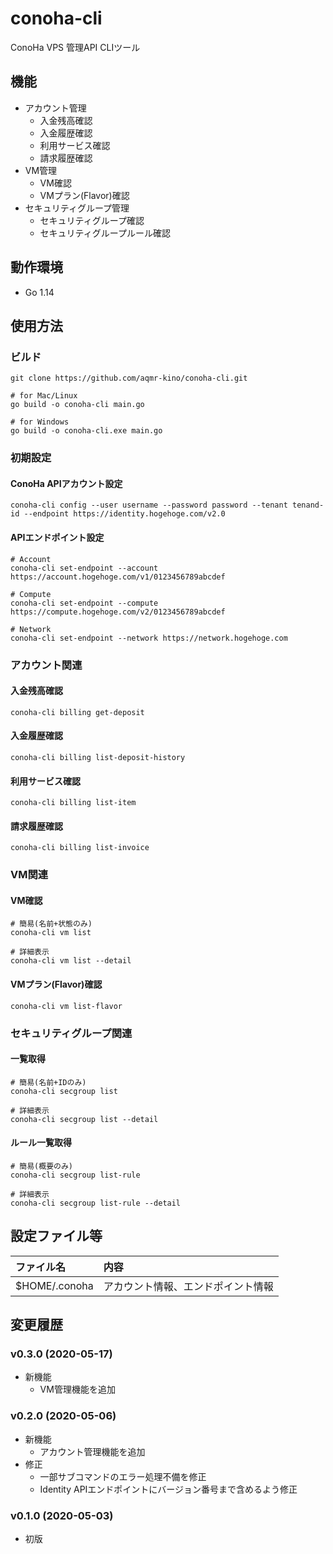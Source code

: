 # conoha-cli
ConoHa VPS 管理API CLIツール

## 機能
- アカウント管理
    - 入金残高確認
    - 入金履歴確認
    - 利用サービス確認
    - 請求履歴確認
- VM管理
    - VM確認
    - VMプラン(Flavor)確認
- セキュリティグループ管理
    - セキュリティグループ確認
    - セキュリティグループルール確認

## 動作環境
- Go 1.14

## 使用方法
### ビルド
```shell
git clone https://github.com/aqmr-kino/conoha-cli.git
```

```shell
# for Mac/Linux
go build -o conoha-cli main.go

# for Windows
go build -o conoha-cli.exe main.go
```

### 初期設定
#### ConoHa APIアカウント設定
```shell
conoha-cli config --user username --password password --tenant tenand-id --endpoint https://identity.hogehoge.com/v2.0
```

#### APIエンドポイント設定
```shell
# Account
conoha-cli set-endpoint --account https://account.hogehoge.com/v1/0123456789abcdef

# Compute
conoha-cli set-endpoint --compute https://compute.hogehoge.com/v2/0123456789abcdef

# Network
conoha-cli set-endpoint --network https://network.hogehoge.com
```

### アカウント関連

#### 入金残高確認
```shell
conoha-cli billing get-deposit
```

#### 入金履歴確認
```shell
conoha-cli billing list-deposit-history
```

#### 利用サービス確認
```shell
conoha-cli billing list-item
```

#### 請求履歴確認
```shell
conoha-cli billing list-invoice
```

### VM関連

#### VM確認
```shell
# 簡易(名前+状態のみ)
conoha-cli vm list

# 詳細表示
conoha-cli vm list --detail
```

#### VMプラン(Flavor)確認
```shell
conoha-cli vm list-flavor
```

### セキュリティグループ関連

#### 一覧取得
```shell
# 簡易(名前+IDのみ)
conoha-cli secgroup list

# 詳細表示
conoha-cli secgroup list --detail
```

#### ルール一覧取得
```shell
# 簡易(概要のみ)
conoha-cli secgroup list-rule

# 詳細表示
conoha-cli secgroup list-rule --detail
```

## 設定ファイル等
|ファイル名|内容|
|:--|:--|
|$HOME/.conoha|アカウント情報、エンドポイント情報|

## 変更履歴
### v0.3.0 (2020-05-17)
- 新機能
    - VM管理機能を追加

### v0.2.0 (2020-05-06)
- 新機能
    - アカウント管理機能を追加
- 修正
    - 一部サブコマンドのエラー処理不備を修正
    - Identity APIエンドポイントにバージョン番号まで含めるよう修正

### v0.1.0 (2020-05-03)
- 初版
